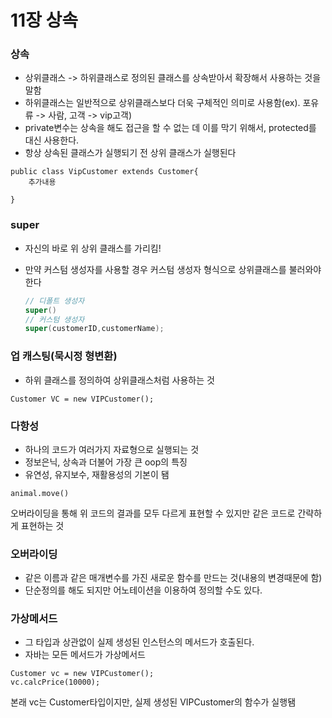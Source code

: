 # 11장 상속

### 상속

- 상위클래스 -> 하위클래스로 정의된 클래스를 상속받아서 확장해서 사용하는 것을 말함
- 하위클래스는 일반적으로 상위클래스보다 더욱 구체적인 의미로 사용함(ex). 포유류 -> 사람, 고객 -> vip고객)
- private변수는 상속을 해도 접근을 할 수 없는 데 이를 막기 위해서, protected를 대신 사용한다.
- 항상 상속된 클래스가 실행되기 전 상위 클래스가 실행된다

```
public class VipCustomer extends Customer{
	추가내용
	
}
```



### super

- 자신의 바로 위 상위 클래스를 가리킴!

- 만약 커스텀 생성자를 사용할 경우 커스텀 생성자 형식으로 상위클래스를 불러와야한다

  ```java
  // 디폴트 생성자
  super()
  // 커스텀 생성자
  super(customerID,customerName);
  ```



### 업 캐스팅(묵시정 형변환)

- 하위 클래스를 정의하여 상위클래스처럼 사용하는 것

```
Customer VC = new VIPCustomer();
```



### 다항성

- 하나의 코드가 여러가지 자료형으로 실행되는 것
- 정보은닉, 상속과 더불어 가장 큰 oop의 특징
- 유연성, 유지보수, 재활용성의 기본이 됌

```
animal.move() 
```

오버라이딩을 통해 위 코드의 결과를 모두 다르게 표현할 수 있지만 같은 코드로 간략하게 표현하는 것



### 오버라이딩

- 같은 이름과 같은 매개변수를 가진 새로운 함수를 만드는 것(내용의 변경때문에 함)
- 단순정의를 해도 되지만 어노테이션을 이용하여 정의할 수도 있다.



### 가상메서드

- 그 타입과 상관없이 실제 생성된 인스턴스의 메서드가 호출된다.
- 자바는 모든 메서드가 가상메서드

```
Customer vc = new VIPCustomer();
vc.calcPrice(10000);
```

본래 vc는 Customer타입이지만, 실제 생성된 VIPCustomer의 함수가 실행됌

